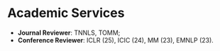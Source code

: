 # Academic Services

- **Journal Reviewer**: TNNLS, TOMM;
- **Conference Reviewer**: ICLR (25), ICIC (24), MM (23), EMNLP (23).
